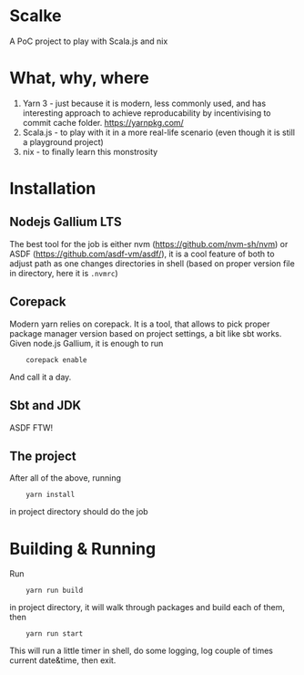 # Scalke
A PoC project to play with Scala.js and nix

# What, why, where

1. Yarn 3 - just because it is modern, less commonly used, and has interesting approach to achieve reproducability by incentivising to commit cache folder. https://yarnpkg.com/
2. Scala.js - to play with it in a more real-life scenario (even though it is still a playground project)
3. nix - to finally learn this monstrosity

# Installation

## Nodejs Gallium LTS
The best tool for the job is either nvm (https://github.com/nvm-sh/nvm) or ASDF (https://github.com/asdf-vm/asdf/), it is a cool feature of both to adjust path as one changes directories in shell (based on proper version file in directory, here it is `.nvmrc`)

## Corepack
Modern yarn relies on corepack. It is a tool, that allows to pick proper package manager version based on project settings, a bit like sbt works. Given node.js Gallium, it is enough to run

        corepack enable

And call it a day.

## Sbt and JDK
ASDF FTW!

## The project
After all of the above, running

        yarn install
in project directory should do the job

# Building & Running
Run

        yarn run build

in project directory, it will walk through packages and build each of them, then

        yarn run start

This will run a little timer in shell, do some logging, log couple of times current date&time, then exit.


